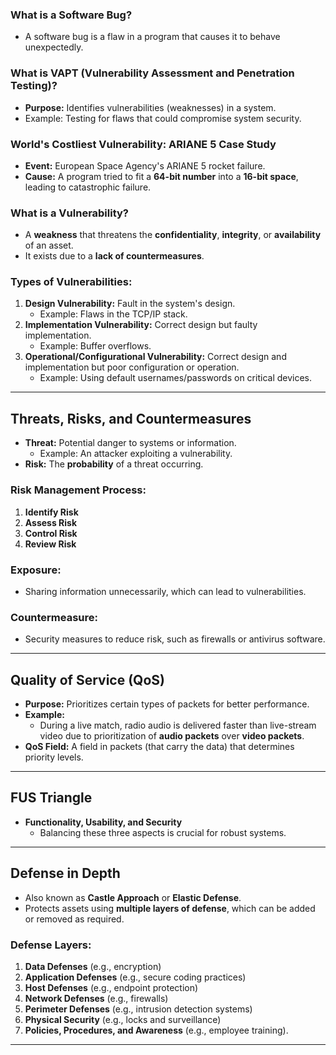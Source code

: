 ### **What is a Software Bug?**

- A software bug is a flaw in a program that causes it to behave unexpectedly.

### **What is VAPT (Vulnerability Assessment and Penetration Testing)?**

- **Purpose:** Identifies vulnerabilities (weaknesses) in a system.
- Example: Testing for flaws that could compromise system security.

### **World's Costliest Vulnerability: ARIANE 5 Case Study**

- **Event:** European Space Agency's ARIANE 5 rocket failure.
- **Cause:** A program tried to fit a **64-bit number** into a **16-bit space**, leading to catastrophic failure.

### **What is a Vulnerability?**

- A **weakness** that threatens the **confidentiality**, **integrity**, or **availability** of an asset.
- It exists due to a **lack of countermeasures**.

### **Types of Vulnerabilities:**

1. **Design Vulnerability:** Fault in the system's design.
    - Example: Flaws in the TCP/IP stack.
2. **Implementation Vulnerability:** Correct design but faulty implementation.
    - Example: Buffer overflows.
3. **Operational/Configurational Vulnerability:** Correct design and implementation but poor configuration or operation.
    - Example: Using default usernames/passwords on critical devices.

---

## **Threats, Risks, and Countermeasures**

- **Threat:** Potential danger to systems or information.
    - Example: An attacker exploiting a vulnerability.
- **Risk:** The **probability** of a threat occurring.

### **Risk Management Process:**

1. **Identify Risk**
2. **Assess Risk**
3. **Control Risk**
4. **Review Risk**

### **Exposure:**

- Sharing information unnecessarily, which can lead to vulnerabilities.

### **Countermeasure:**

- Security measures to reduce risk, such as firewalls or antivirus software.

---

## **Quality of Service (QoS)**

- **Purpose:** Prioritizes certain types of packets for better performance.
- **Example:**
    - During a live match, radio audio is delivered faster than live-stream video due to prioritization of **audio packets** over **video packets**.
- **QoS Field:** A field in packets (that carry the data) that determines priority levels.

---

## **FUS Triangle**

- **Functionality, Usability, and Security**
    - Balancing these three aspects is crucial for robust systems.

---

## **Defense in Depth**

- Also known as **Castle Approach** or **Elastic Defense**.
- Protects assets using **multiple layers of defense**, which can be added or removed as required.

### **Defense Layers:**

1. **Data Defenses** (e.g., encryption)
2. **Application Defenses** (e.g., secure coding practices)
3. **Host Defenses** (e.g., endpoint protection)
4. **Network Defenses** (e.g., firewalls)
5. **Perimeter Defenses** (e.g., intrusion detection systems)
6. **Physical Security** (e.g., locks and surveillance)
7. **Policies, Procedures, and Awareness** (e.g., employee training).

---
